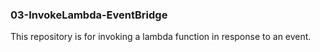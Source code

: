 ### 03-InvokeLambda-EventBridge

This repository is for invoking a lambda function in response to an event.